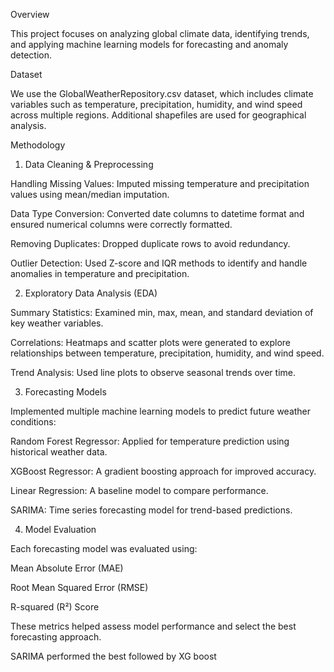 Overview

This project focuses on analyzing global climate data, identifying trends, and applying machine learning models for forecasting and anomaly detection.

Dataset

We use the GlobalWeatherRepository.csv dataset, which includes climate variables such as temperature, precipitation, humidity, and wind speed across multiple regions. Additional shapefiles are used for geographical analysis.

Methodology

1. Data Cleaning & Preprocessing

Handling Missing Values: Imputed missing temperature and precipitation values using mean/median imputation.

Data Type Conversion: Converted date columns to datetime format and ensured numerical columns were correctly formatted.

Removing Duplicates: Dropped duplicate rows to avoid redundancy.

Outlier Detection: Used Z-score and IQR methods to identify and handle anomalies in temperature and precipitation.

2. Exploratory Data Analysis (EDA)

Summary Statistics: Examined min, max, mean, and standard deviation of key weather variables.

Correlations: Heatmaps and scatter plots were generated to explore relationships between temperature, precipitation, humidity, and wind speed.

Trend Analysis: Used line plots to observe seasonal trends over time.


3. Forecasting Models

Implemented multiple machine learning models to predict future weather conditions:

Random Forest Regressor: Applied for temperature prediction using historical weather data.

XGBoost Regressor: A gradient boosting approach for improved accuracy.

Linear Regression: A baseline model to compare performance.

SARIMA: Time series forecasting model for trend-based predictions.

4. Model Evaluation

Each forecasting model was evaluated using:

Mean Absolute Error (MAE)

Root Mean Squared Error (RMSE)

R-squared (R²) Score

These metrics helped assess model performance and select the best forecasting approach.

SARIMA performed the best followed by XG boost


